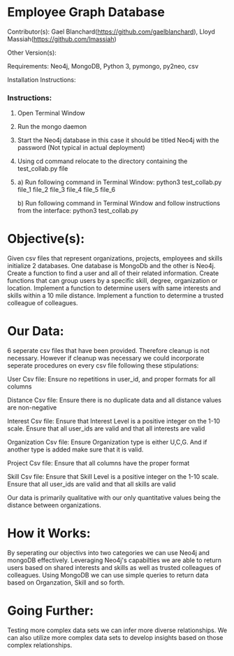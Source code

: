 # Employee Graph Database

Contributor(s): Gael Blanchard(https://github.com/gaelblanchard), Lloyd Massiah(https://github.com/lmassiah)

Other Version(s):

Requirements: Neo4j, MongoDB, Python 3, pymongo, py2neo, csv

Installation Instructions:

### Instructions:

1) Open Terminal Window

2) Run the mongo daemon

3) Start the Neo4j database in this case it should be titled Neo4j with the password (Not typical in actual deployment)

4) Using cd command relocate to the directory containing the test_collab.py file

5) a) Run following command in Terminal Window:  python3 test_collab.py file_1 file_2 file_3 file_4 file_5 file_6

   b) Run following command in Terminal Window and follow instructions from the interface: python3 test_collab.py
   
# Objective(s):
Given csv files that represent organizations, projects, employees and skills initialize 2 databases.
One database is MongoDb and the other is Neo4j. Create a function to find a user and all of their related information. Create functions that can group users by a specific skill, degree,
organization or location. Implement a function to determine users with same interests and skills within a 10 mile distance.
Implement a function to determine a trusted colleague of colleagues. 

# Our Data:
6 seperate csv files that have been provided. Therefore cleanup is not necessary. However if cleanup was necessary we could incorporate seperate procedures on every csv file following these stipulations:

User Csv file: Ensure no repetitions in user_id, and proper formats for all columns

Distance Csv file: Ensure there is no duplicate data and all distance values are non-negative

Interest Csv file: Ensure that Interest Level is a positive integer on the 1-10 scale. Ensure that all user_ids are valid and that all interests are valid

Organization Csv file: Ensure Organization type is either U,C,G. And if another type is added make sure that it is valid.

Project Csv file: Ensure that all columns have the proper format

Skill Csv file: Ensure that Skill Level is a positive integer on the 1-10 scale. Ensure that all user_ids are valid and that all skills are valid

Our data is primarily qualitative with our only quantitative values being the distance between organizations.

# How it Works:
By seperating our objectivs into two categories we can use Neo4j and mongoDB effectively. Leveraging Neo4j's capabilties we are able to return users based on shared interests and skills as well as trusted colleagues of colleagues. Using MongoDB we can use simple queries to return data based on Organzation, Skill and so forth.

# Going Further:
Testing more complex data sets we can infer more diverse relationships. We can also utilize more complex data sets to develop insights based on those complex relationships.

